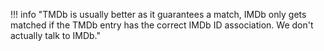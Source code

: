 <!-- markdownlint-disable MD041-->
!!! info "TMDb is usually better as it guarantees a match, IMDb only gets matched if the TMDb entry has the correct IMDb ID association. We don't actually talk to IMDb."
<!-- markdownlint-enable MD041-->
